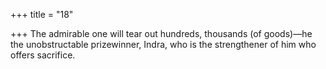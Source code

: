 +++
title = "18"

+++
The admirable one will tear out hundreds, thousands (of goods)—he  the unobstructable prizewinner,
Indra, who is the strengthener of him who offers sacrifice.